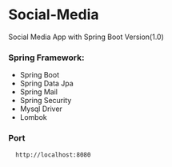 # Social-Media
Social Media App with Spring Boot
Version(1.0)

### Spring Framework:
  - Spring Boot
  - Spring Data Jpa
  - Spring Mail
  - Spring Security
  - Mysql Driver
  - Lombok
  ### Port
```
  http://localhost:8080
```

